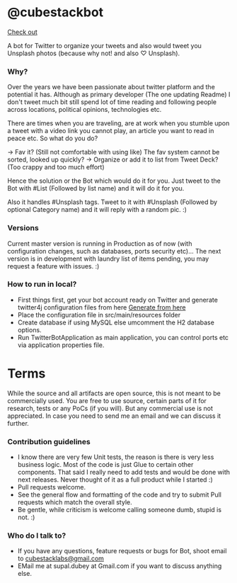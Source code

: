 # @cubestackbot #

[Check out](https://twitter.cubestack.in/) 

A bot for Twitter to organize your tweets and also would tweet you Unsplash photos (because why not! and also ♡ Unsplash).

### Why? ###

Over the years we have been passionate about twitter platform and the potential it has. Although as primary developer (The one updating Readme) I don't tweet much bit still spend lot of time reading and following people across locations, political opinions, technologies etc. 

There are times when you are traveling, are at work when you stumble upon a tweet with a video link you cannot play, an article you want to read in peace etc. So what do you do?

-> Fav it? (Still not comfortable with using like) The fav system cannot be sorted, looked up quickly?
-> Organize or add it to list from Tweet Deck? (Too crappy and too much effort)

Hence the solution or the Bot which would do it for you. Just tweet to the Bot with #List (Followed by list name) and it will do it for you. 

Also it handles #Unsplash tags. Tweet to it with #Unsplash (Followed by optional Category name) and it will reply with a random pic. :) 

### Versions ###

Current master version is running in Production as of now (with configuration changes, such as databases, ports security etc)...
The next version is in development with laundry list of items pending, you may request a feature with issues. :) 

### How to run in local? ###

* First things first, get your bot account ready on Twitter and generate twitter4j configuration files from here [Generate from here](http://twitter4j.org/en/configuration.html) 
* Place the configuration file in src/main/resources folder
* Create database if using MySQL else umcomment the H2 database options.
* Run TwitterBotApplication as main application, you can control ports etc via application properties file. 

# Terms #
While the source and all artifacts are open source, this is not meant to be commercially used. You are free to use source, certain parts of it for research, tests or any PoCs (if you will). But any commercial use is not appreciated. In case you need to send me an email and we can discuss it further. 

### Contribution guidelines ###

* I know there are very few Unit tests, the reason is there is very less business logic. Most of the code is just Glue to certain other components. That said I really need to add tests and would be done with next releases. Never thought of it as a full product while I started :) 
* Pull requests welcome.
* See the general flow and formatting of the code and try to submit Pull requests which match the overall style.
* Be gentle, while criticism is welcome calling someone dumb, stupid is not. :)

### Who do I talk to? ###

* If you have any questions, feature requests or bugs for Bot, shoot email to cubestacklabs@gmail.com
* EMail me at supal.dubey at Gmail.com if you want to discuss anything else. 
